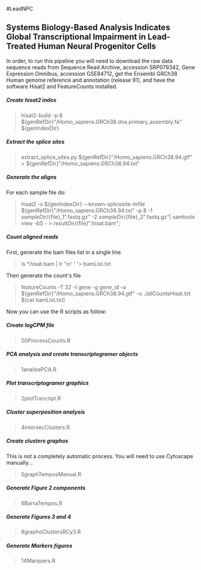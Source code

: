 #LeadNPC
## Systems Biology-Based Analysis Indicates Global Transcriptional Impairment in Lead-Treated Human Neural Progenitor Cells

In order, to run this pipeline you will need to download the  raw data sequence reads from Sequence Read Archive, accession SRP079342, Gene Expression Omnibus, accession GSE84712, get the Ensembl GRCh38 Human genome reference and annotation (release 91), and have the software Hisat2 and FeatureCounts installed.
##### Create hisat2 index
> hisat2-build -p 8 ${genRefDir}"/Homo_sapiens.GRCh38.dna.primary_assembly.fa" ${genIndexDir}

##### Extract the splice sites
> extract_splice_sites.py ${genRefDir}"/Homo_sapiens.GRCh38.94.gtf" > ${genRefDir}"/Homo_sapiens.GRCh38.94.txt"

##### Generate the aligns
For each sample file do:
> hisat2 -x ${genIndexDir} --known-splicesite-infile ${genRefDir}"/Homo_sapiens.GRCh38.94.txt" -p 8 -1 ${sampleDir}/${file}_1".fastq.gz" -2 ${sampleDir}/${file}_2".fastq.gz"| samtools view -bS - > ${resultDir}/${file}".hisat.bam"; 

##### Count aligned reads 
First, generate the bam files list in a single line
> ls *.hisat.bam | tr '\n' ' '> bamList.txt

Then generate the count's file
> featureCounts -T 32  -t gene -g gene_id -a ${genRefDir}"/Homo_sapiens.GRCh38.94.gtf" -o ./allCountsHisat.txt $(cat bamList.txt)

Now you can use the R scripts as follow:
##### Create logCPM file
> 00ProcessCounts.R

##### PCA analysis and create transcriptogramer objects
> 1analisePCA.R

##### Plot transcriptogramer graphics
> 2plotTrancript.R

##### Cluster superposition analysis
> 4intersecClusters.R

##### Create clusters graphos
This is not a completely automatic process. You will need to use Cytoscape manually...
> 5graphTemposManual.R

##### Generate Figure 2 components
> 6BarraTempos.R

##### Generate Figures 3 and 4
> 8graphoClustersRCy3.R

##### Generate Markers figures
> 14Marquers.R

